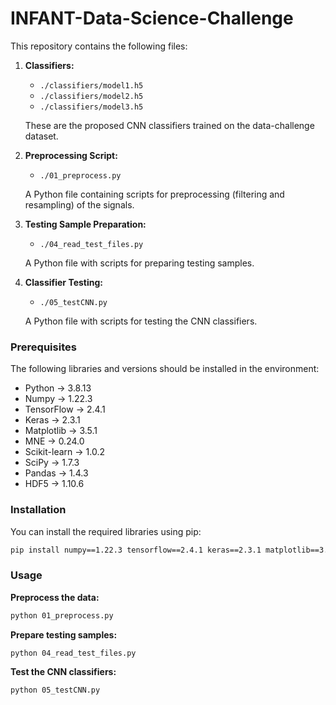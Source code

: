 # INFANT-Data-Science-Challenge

This repository contains the following files:

1. **Classifiers:**
   - `./classifiers/model1.h5`
   - `./classifiers/model2.h5`
   - `./classifiers/model3.h5`

   These are the proposed CNN classifiers trained on the data-challenge dataset.

2. **Preprocessing Script:**
   - `./01_preprocess.py`

   A Python file containing scripts for preprocessing (filtering and resampling) of the signals.

3. **Testing Sample Preparation:**
   - `./04_read_test_files.py`

   A Python file with scripts for preparing testing samples.

4. **Classifier Testing:**
   - `./05_testCNN.py`

   A Python file with scripts for testing the CNN classifiers.

### Prerequisites

The following libraries and versions should be installed in the environment:

- Python        -> 3.8.13
- Numpy         -> 1.22.3
- TensorFlow    -> 2.4.1
- Keras         -> 2.3.1
- Matplotlib    -> 3.5.1
- MNE           -> 0.24.0
- Scikit-learn  -> 1.0.2
- SciPy         -> 1.7.3
- Pandas        -> 1.4.3
- HDF5          -> 1.10.6

### Installation

You can install the required libraries using pip:

```bash
pip install numpy==1.22.3 tensorflow==2.4.1 keras==2.3.1 matplotlib==3.5.1 mne==0.24.0 scikit-learn==1.0.2 scipy==1.7.3 pandas==1.4.3 hdf5==1.10.6

```

### Usage

**Preprocess the data:**

```bash
python 01_preprocess.py
```

**Prepare testing samples:**

```bash
python 04_read_test_files.py
```

**Test the CNN classifiers:**

```bash
python 05_testCNN.py
```
